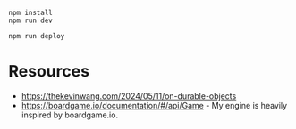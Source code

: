 ```
npm install
npm run dev
```

```
npm run deploy
```

# Resources

- https://thekevinwang.com/2024/05/11/on-durable-objects
- https://boardgame.io/documentation/#/api/Game - My engine is heavily inspired by boardgame.io.